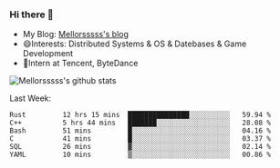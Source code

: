 ### Hi there 👋

- My Blog: [Mellorsssss's blog](https://mellorsssss.com/)
- 😄Interests: Distributed Systems & OS & Datebases & Game Development
- 🤔Intern at Tencent, ByteDance


![Mellorsssss's github stats](https://github-readme-stats.vercel.app/api?username=Mellorsssss&show_icons=true&theme=radical)

<!-- ![Top Langs](https://github-readme-stats.vercel.app/api/top-langs/?username=anuraghazra&hide=javascript,html,typescript,css,glsl) -->

<!--
**Mellorsssss/Mellorsssss** is a ✨ _special_ ✨ repository because its `README.md` (this file) appears on your GitHub profile.

Here are some ideas to get you started:

- 🔭 I’m currently working on ...
- 🌱 I’m currently learning ...
- 👯 I’m looking to collaborate on ...
- 🤔 I’m looking for help with ...
- 💬 Ask me about ...
- 📫 How to reach me: ...
- 😄 Pronouns: ...
- ⚡ Fun fact: ...
-->

Last Week:
<!--START_SECTION:waka-->

```text
Rust         12 hrs 15 mins  ███████████████░░░░░░░░░░   59.94 %
C++          5 hrs 44 mins   ███████░░░░░░░░░░░░░░░░░░   28.08 %
Bash         51 mins         █░░░░░░░░░░░░░░░░░░░░░░░░   04.16 %
C            41 mins         █░░░░░░░░░░░░░░░░░░░░░░░░   03.37 %
SQL          26 mins         ▓░░░░░░░░░░░░░░░░░░░░░░░░   02.14 %
YAML         10 mins         ▒░░░░░░░░░░░░░░░░░░░░░░░░   00.86 %
```

<!--END_SECTION:waka-->
